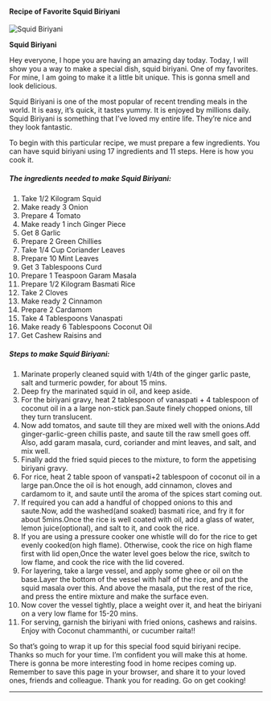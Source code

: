             

#### Recipe of Favorite Squid Biriyani

![Squid Biriyani](https://img-global.cpcdn.com/recipes/f137733caa11e7b6/751x532cq70/squid-biriyani-recipe-main-photo.jpg)

**Squid Biriyani**

Hey everyone, I hope you are having an amazing day today. Today, I will show you a way to make a special dish, squid biriyani. One of my favorites. For mine, I am going to make it a little bit unique. This is gonna smell and look delicious.

Squid Biriyani is one of the most popular of recent trending meals in the world. It is easy, it’s quick, it tastes yummy. It is enjoyed by millions daily. Squid Biriyani is something that I’ve loved my entire life. They’re nice and they look fantastic.

To begin with this particular recipe, we must prepare a few ingredients. You can have squid biriyani using 17 ingredients and 11 steps. Here is how you cook it.

##### The ingredients needed to make Squid Biriyani:

1.  Take 1/2 Kilogram Squid
2.  Make ready 3 Onion
3.  Prepare 4 Tomato
4.  Make ready 1 inch Ginger Piece
5.  Get 8 Garlic
6.  Prepare 2 Green Chillies
7.  Take 1/4 Cup Coriander Leaves
8.  Prepare 10 Mint Leaves
9.  Get 3 Tablespoons Curd
10.  Prepare 1 Teaspoon Garam Masala
11.  Prepare 1/2 Kilogram Basmati Rice
12.  Take 2 Cloves
13.  Make ready 2 Cinnamon
14.  Prepare 2 Cardamom
15.  Take 4 Tablespoons Vanaspati
16.  Make ready 6 Tablespoons Coconut Oil
17.  Get Cashew Raisins and

##### Steps to make Squid Biriyani:

1.  Marinate properly cleaned squid with 1/4th of the ginger garlic paste, salt and turmeric powder, for about 15 mins.
2.  Deep fry the marinated squid in oil, and keep aside.
3.  For the biriyani gravy, heat 2 tablespoon of vanaspati + 4 tablespoon of coconut oil in a a large non-stick pan.Saute finely chopped onions, till they turn translucent.
4.  Now add tomatos, and saute till they are mixed well with the onions.Add ginger-garlic-green chillis paste, and saute till the raw smell goes off. Also, add garam masala, curd, coriander and mint leaves, and salt, and mix well.
5.  Finally add the fried squid pieces to the mixture, to form the appetising biriyani gravy.
6.  For rice, heat 2 table spoon of vanspati+2 tablespoon of coconut oil in a large pan.Once the oil is hot enough, add cinnamon, cloves and cardamom to it, and saute until the aroma of the spices start coming out.
7.  If required you can add a handful of chopped onions to this and saute.Now, add the washed(and soaked) basmati rice, and fry it for about 5mins.Once the rice is well coated with oil, add a glass of water, lemon juice(optional), and salt to it, and cook the rice.
8.  If you are using a pressure cooker one whistle will do for the rice to get evenly cooked(on high flame). Otherwise, cook the rice on high flame first with lid open,Once the water level goes below the rice, switch to low flame, and cook the rice with the lid covered.
9.  For layering, take a large vessel, and apply some ghee or oil on the base.Layer the bottom of the vessel with half of the rice, and put the squid masala over this. And above the masala, put the rest of the rice, and press the entire mixture and make the surface even.
10.  Now cover the vessel tightly, place a weight over it, and heat the biriyani on a very low flame for 15-20 mins.
11.  For serving, garnish the biriyani with fried onions, cashews and raisins. Enjoy with Coconut chammanthi, or cucumber raita!!

So that’s going to wrap it up for this special food squid biriyani recipe. Thanks so much for your time. I’m confident you will make this at home. There is gonna be more interesting food in home recipes coming up. Remember to save this page in your browser, and share it to your loved ones, friends and colleague. Thank you for reading. Go on get cooking!

* * *